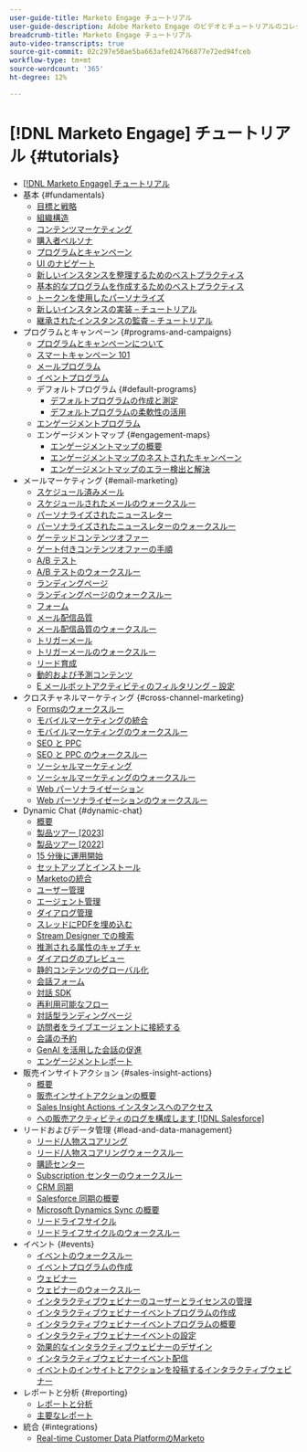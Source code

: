 ```yaml
---
user-guide-title: Marketo Engage チュートリアル
user-guide-description: Adobe Marketo Engage のビデオとチュートリアルのコレクションです。
breadcrumb-title: Marketo Engage チュートリアル
auto-video-transcripts: true
source-git-commit: 02c297e50ae5ba663afe024766877e72ed94fceb
workflow-type: tm+mt
source-wordcount: '365'
ht-degree: 12%

---
```



# [!DNL Marketo Engage] チュートリアル {#tutorials}

+ [[!DNL Marketo Engage] チュートリアル](/help/_marketo-main/overview.md)
+ 基本 {#fundamentals}
   + [目標と戦略](/help/fundamentals/goals-and-strategy-learn.md)
   + [組織構造](/help/fundamentals/organizational-structure-learn.md)
   + [コンテンツマーケティング](/help/fundamentals/content-marketing-learn.md)
   + [購入者ペルソナ](/help/fundamentals/buyer-personas-learn.md)
   + [プログラムとキャンペーン](/help/fundamentals/programs-and-campaigns.md)
   + [UI のナビゲート](/help/fundamentals/ui-navigation.md)
   + [新しいインスタンスを整理するためのベストプラクティス](/help/fundamentals/best-practices-to-organize-a-new-instance.md)
   + [基本的なプログラムを作成するためのベストプラクティス](/help/fundamentals/best-practices-for-creating-foundational-programs.md)
   + [トークンを使用したパーソナライズ](/help/personalization/personalize-with-tokens.md)
   + [新しいインスタンスの実装 – チュートリアル](https://experienceleague.adobe.com/en/docs/experiences-by-you/implementing-new-instance/overview)
   + [継承されたインスタンスの監査 – チュートリアル](https://experienceleague.adobe.com/docs/marketo-learn/auditing-an-inherited-instance/overview.html)
+ プログラムとキャンペーン {#programs-and-campaigns}
   + [プログラムとキャンペーンについて](/help/programs/understanding-programs-and-campaigns.md)
   + [スマートキャンペーン 101](/help/campaigns/smart-campaigns-101.md)
   + [メールプログラム](/help/programs/email-programs.md)
   + [イベントプログラム](/help/programs/event-programs.md)
   + デフォルトプログラム {#default-programs}
      + [デフォルトプログラムの作成と測定](/help/programs/create-and-measure-default-programs.md)
      + [デフォルトプログラムの柔軟性の活用](/help/programs/leverage-the-flexibility-of-default-programs.md)
   + [エンゲージメントプログラム](/help/programs/engagement-programs.md)
   + エンゲージメントマップ {#engagement-maps}
      + [エンゲージメントマップの概要](/help/engagement-maps/engagement-map-overview.md)
      + [エンゲージメントマップのネストされたキャンペーン](/help/engagement-maps/engagement-map-nested-campaign.md)
      + [エンゲージメントマップのエラー検出と解決](/help/engagement-maps/engagement-map-error-detection-and-resolution.md)
+ メールマーケティング {#email-marketing}
   + [スケジュール済みメール](/help/email-marketing/scheduled-email-learn.md)
   + [スケジュールされたメールのウォークスルー](/help/email-marketing/scheduled-email-watch.md)
   + [パーソナライズされたニュースレター](/help/email-marketing/personalized-newsletter-learn.md)
   + [パーソナライズされたニュースレターのウォークスルー](/help/email-marketing/personalized-newsletter-watch.md)
   + [ゲーテッドコンテンツオファー](/help/email-marketing/gated-content-offer-learn.md)
   + [ゲート付きコンテンツオファーの手順](/help/email-marketing/gated-content-offer-watch.md)
   + [A/B テスト](/help/email-marketing/ab-testing-learn.md)
   + [A/B テストのウォークスルー](/help/email-marketing/ab-testing-watch.md)
   + [ランディングページ](/help/email-marketing/landing-pages-learn.md)
   + [ランディングページのウォークスルー](/help/email-marketing/landing-pages-watch.md)
   + [フォーム](/help/email-marketing/forms-learn.md)
   + [メール配信品質](/help/email-marketing/email-deliverability-learn.md)
   + [メール配信品質のウォークスルー](/help/email-marketing/email-deliverability-watch.md)
   + [トリガーメール](/help/email-marketing/triggered-email-learn.md)
   + [トリガーメールのウォークスルー](/help/email-marketing/triggered-email-watch.md)
   + [リード育成](/help/email-marketing/lead-nuturing-learn.md)
   + [動的および予測コンテンツ](/help/email-marketing/dynamic-and-predictive-content-learn.md)
   + [E メールボットアクティビティのフィルタリング – 設定](/help/filtering-email-bot-activities/setup.md)
+ クロスチャネルマーケティング {#cross-channel-marketing}
   + [Formsのウォークスルー](/help/email-marketing/forms-watch.md)
   + [モバイルマーケティングの統合](/help/cross-channel-marketing/mobile-marketing-learn.md)
   + [モバイルマーケティングのウォークスルー](/help/cross-channel-marketing/mobile-marketing-watch.md)
   + [SEO と PPC](/help/cross-channel-marketing/seo-and-ppc-learn.md)
   + [SEO と PPC のウォークスルー](/help/cross-channel-marketing/seo-and-ppc-watch.md)
   + [ソーシャルマーケティング](/help/cross-channel-marketing/social-marketing-learn.md)
   + [ソーシャルマーケティングのウォークスルー](/help/cross-channel-marketing/social-marketing-watch.md)
   + [Web パーソナライゼーション](/help/cross-channel-marketing/web-personalization-learn.md)
   + [Web パーソナライゼーションのウォークスルー](/help/cross-channel-marketing/web-personalization-watch.md)
+ Dynamic Chat {#dynamic-chat}
   + [概要](/help/dynamic-chat/dynamic-chat-overview.md)
   + [製品ツアー [2023]](/help/dynamic-chat/product-tour.md)
   + [製品ツアー [2022]](/help/dynamic-chat/product-tour-2022.md)
   + [15 分後に運用開始](/help/dynamic-chat/go-live-in-15-minutes.md)
   + [セットアップとインストール](/help/dynamic-chat/setup.md)
   + [Marketoの統合](/help/dynamic-chat/marketo-integration.md)
   + [ユーザー管理](/help/dynamic-chat/user-management.md)
   + [エージェント管理](/help/dynamic-chat/agent-management.md)
   + [ダイアログ管理](/help/dynamic-chat/dialogue-management.md)
   + [スレッドにPDFを埋め込む](/help/dynamic-chat/document-cloud-integration.md)
   + [Stream Designer での検索](/help/dynamic-chat/search-in-stream-designer.md)
   + [推測される属性のキャプチャ](/help/dynamic-chat/capture-inferred-attributes.md)
   + [ダイアログのプレビュー](/help/dynamic-chat/dialogue-preview.md)
   + [静的コンテンツのグローバル化](/help/dynamic-chat/globalization-of-static-content.md)
   + [会話フォーム](/help/dynamic-chat/conversational-forms.md)
   + [対話 SDK](/help/dynamic-chat/conversations-sdk.md)
   + [再利用可能なフロー](/help/dynamic-chat/reusable-flows.md)
   + [対話型ランディングページ](/help/dynamic-chat/conversational-landing-pages.md)
   + [訪問者をライブエージェントに接続する](/help/dynamic-chat/connect-visitors-to-live-agents.md)
   + [会議の予約](/help/dynamic-chat/meeting-booking.md)
   + [GenAI を活用した会話の促進](/help/dynamic-chat/gen-ai-features.md)
   + [エンゲージメントレポート](/help/dynamic-chat/engagement-report.md)
+ 販売インサイトアクション {#sales-insight-actions}
   + [概要](/help/sales-insight-actions/overview.md)
   + [販売インサイトアクションの概要](/help/sales-insight-actions/sales-insight-actions-overview.md)
   + [Sales Insight Actions インスタンスへのアクセス](/help/sales-insight-actions/accessing-your-sales-insight-actions-instance.md)
   + [への販売アクティビティのログを構成します [!DNL Salesforce]](/help/sales-insight-actions/configure-sales-activity-logging-to-salesforce.md)
+ リードおよびデータ管理 {#lead-and-data-management}
   + [リード/人物スコアリング](/help/lead-and-data-management/lead-scoring-learn.md)
   + [リード/人物スコアリングウォークスルー](/help/lead-and-data-management/lead-scoring-watch.md)
   + [購読センター](/help/lead-and-data-management/subscription-center-learn.md)
   + [Subscription センターのウォークスルー](/help/lead-and-data-management/subscription-center-watch.md)
   + [CRM 同期](/help/lead-and-data-management/crm-sync-learn.md)
   + [Salesforce 同期の概要](/help/integrations/salesforce-sync-setup.md)
   + [Microsoft Dynamics Sync の概要](/help/integrations/microsoft-dynamics-sync-setup.md)
   + [リードライフサイクル](/help/lead-and-data-management/lead-lifecycle-learn.md)
   + [リードライフサイクルのウォークスルー](/help/lead-and-data-management/lead-lifecycle-watch.md)
+ イベント {#events}
   + [イベントのウォークスルー](/help/events/events-watch.md)
   + [イベントプログラムの作成](/help/events/events-learn.md)
   + [ウェビナー](/help/events/webinar-learn.md)
   + [ウェビナーのウォークスルー](/help/events/webinar-watch.md)
   + [インタラクティブウェビナーのユーザーとライセンスの管理](/help/events/interactive-webinars-user-and-license-management.md)
   + [インタラクティブウェビナーイベントプログラムの作成](/help/events/interactive-webinars-event-program-creation.md)
   + [インタラクティブウェビナーイベントプログラムの概要](/help/events/interactive-webinars-event-program-overview.md)
   + [インタラクティブウェビナーイベントの設定](/help/events/interactive-webinars-event-configuration.md)
   + [効果的なインタラクティブウェビナーのデザイン](/help/events/design-an-effective-interactive-webinar.md)
   + [インタラクティブウェビナーイベント配信](/help/events/interactive-webinars-event-delivery.md)
   + [イベントのインサイトとアクションを投稿するインタラクティブウェビナー](/help/events/interactive-webinars-post-event-insights-and-actions.md)
+ レポートと分析 {#reporting}
   + [レポートと分析](/help/reporting/reporting-and-analytics.md)
   + [主要なレポート](/help/reporting/key-reports.md)
+ 統合 {#integrations}
   + [Real-time Customer Data PlatformのMarketo](https://experienceleague.adobe.com/docs/platform-learn/tutorials/sources/ingest-data-from-marketo.html)
